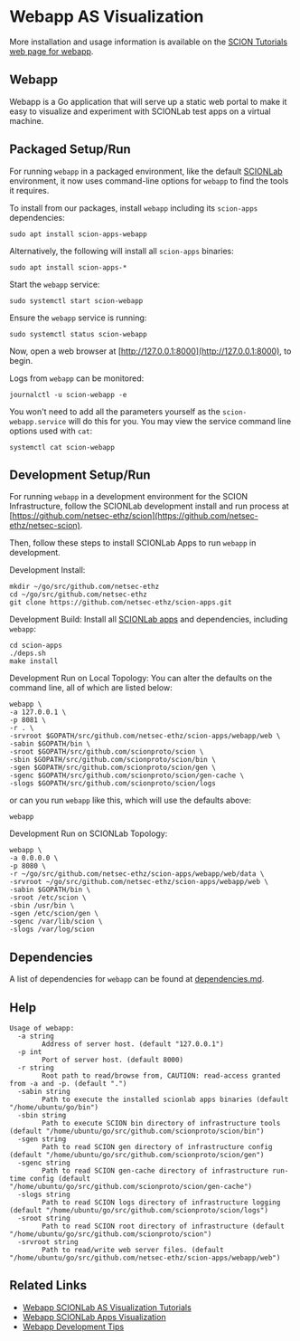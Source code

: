 Webapp AS Visualization
=========================

More installation and usage information is available on the [SCION Tutorials web page for webapp](https://netsec-ethz.github.io/scion-tutorials/as_visualization/webapp/).

## Webapp
Webapp is a Go application that will serve up a static web portal to make it easy to visualize and experiment with SCIONLab test apps on a virtual machine.


## Packaged Setup/Run
For running `webapp` in a packaged environment, like the default [SCIONLab](https://www.scionlab.org) environment, it now uses command-line options for `webapp` to find the tools it requires.

To install from our packages, install `webapp` including its `scion-apps` dependencies:
```shell
sudo apt install scion-apps-webapp
```
Alternatively, the following will install all `scion-apps` binaries:
```shell
sudo apt install scion-apps-*
```

Start the `webapp` service:
```shell
sudo systemctl start scion-webapp
```

Ensure the `webapp` service is running:
```shell
sudo systemctl status scion-webapp
```

Now, open a web browser at [http://127.0.0.1:8000](http://127.0.0.1:8000), to begin.

Logs from `webapp` can be monitored:
```shell
journalctl -u scion-webapp -e
```

You won't need to add all the parameters yourself as the `scion-webapp.service` will do this for you. You may view the service command line options used with `cat`:
```shell
systemctl cat scion-webapp
```


## Development Setup/Run
For running `webapp` in a development environment for the SCION Infrastructure, follow the SCIONLab development install and run process at [https://github.com/netsec-ethz/scion](https://github.com/netsec-ethz/netsec-scion).

Then, follow these steps to install SCIONLab Apps to run `webapp` in development.

Development Install:
```shell
mkdir ~/go/src/github.com/netsec-ethz
cd ~/go/src/github.com/netsec-ethz
git clone https://github.com/netsec-ethz/scion-apps.git
```

Development Build:
Install all [SCIONLab apps](https://github.com/netsec-ethz/scion-apps) and dependencies, including `webapp`:
```shell
cd scion-apps
./deps.sh
make install
```

Development Run on Local Topology:
You can alter the defaults on the command line, all of which are listed below:
```shell
webapp \
-a 127.0.0.1 \
-p 8081 \
-r . \
-srvroot $GOPATH/src/github.com/netsec-ethz/scion-apps/webapp/web \
-sabin $GOPATH/bin \
-sroot $GOPATH/src/github.com/scionproto/scion \
-sbin $GOPATH/src/github.com/scionproto/scion/bin \
-sgen $GOPATH/src/github.com/scionproto/scion/gen \
-sgenc $GOPATH/src/github.com/scionproto/scion/gen-cache \
-slogs $GOPATH/src/github.com/scionproto/scion/logs
```
or can you run `webapp` like this, which will use the defaults above:
```shell
webapp
```

Development Run on SCIONLab Topology:
```shell
webapp \
-a 0.0.0.0 \
-p 8080 \
-r ~/go/src/github.com/netsec-ethz/scion-apps/webapp/web/data \
-srvroot ~/go/src/github.com/netsec-ethz/scion-apps/webapp/web \
-sabin $GOPATH/bin \
-sroot /etc/scion \
-sbin /usr/bin \
-sgen /etc/scion/gen \
-sgenc /var/lib/scion \
-slogs /var/log/scion
```

## Dependencies
A list of dependencies for `webapp` can be found at [dependencies.md](./dependencies.md).

## Help
```shell
Usage of webapp:
  -a string
        Address of server host. (default "127.0.0.1")
  -p int
        Port of server host. (default 8000)
  -r string
        Root path to read/browse from, CAUTION: read-access granted from -a and -p. (default ".")
  -sabin string
        Path to execute the installed scionlab apps binaries (default "/home/ubuntu/go/bin")
  -sbin string
        Path to execute SCION bin directory of infrastructure tools (default "/home/ubuntu/go/src/github.com/scionproto/scion/bin")
  -sgen string
        Path to read SCION gen directory of infrastructure config (default "/home/ubuntu/go/src/github.com/scionproto/scion/gen")
  -sgenc string
        Path to read SCION gen-cache directory of infrastructure run-time config (default "/home/ubuntu/go/src/github.com/scionproto/scion/gen-cache")
  -slogs string
        Path to read SCION logs directory of infrastructure logging (default "/home/ubuntu/go/src/github.com/scionproto/scion/logs")
  -sroot string
        Path to read SCION root directory of infrastructure (default "/home/ubuntu/go/src/github.com/scionproto/scion")
  -srvroot string
        Path to read/write web server files. (default "/home/ubuntu/go/src/github.com/netsec-ethz/scion-apps/webapp/web")
```

## Related Links
* [Webapp SCIONLab AS Visualization Tutorials](https://netsec-ethz.github.io/scion-tutorials/as_visualization/webapp/)
* [Webapp SCIONLab Apps Visualization](https://netsec-ethz.github.io/scion-tutorials/as_visualization/webapp_apps/)
* [Webapp Development Tips](https://netsec-ethz.github.io/scion-tutorials/as_visualization/webapp_development/)
